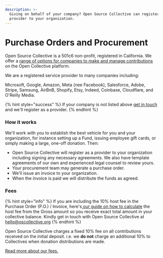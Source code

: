 ```yaml
---
description: >-
  Giving on behalf of your company? Open Source Collective can register as a
  provider to your organization.
---
```


# Purchase Orders and Procurement

Open Source Collective is a 501c6 non-profit, registered in California. We offer a [range of options for companies to make and manage contributions](./) on the Open Collective platform.&#x20;

We are a registered service provider to many companies including:

Microsoft, Google, Amazon, Meta (nee Facebook), Salesforce, Adobe, Stripe, Samsung, AirBnB, Shopify, Etsy, Indeed, Coinbase, Cloudflare, and O'Reilly Media.

{% hint style="success" %}
If your company is not listed above [get in touch](mailto:support@oscollective.com) and we'll register as a provider.&#x20;
{% endhint %}

### How it works

We'll work with you to establish the best vehicle for you and your organization, for instance setting up a Fund, issuing employee gift cards, or simply making a large, one-off donation. Then:

* Open Source Collective will register as a provider to your organization including signing any necessary agreements. We also have template agreements of our own and experienced legal counsel to review yours.&#x20;
* Your procurement team may generate a purchase order.
* We'll issue an invoice to your organization.&#x20;
* When the invoice is paid we will distribute the funds as agreed.&#x20;

### Fees

{% hint style="info" %}
If you are including the 10% host fee in the Purchase Order (P.O.) / Invoice, here's[ our guide on how to calculate](https://docs.google.com/document/d/1fPxFh3RO2I0UiAZYcs9\_hiFQdaMeLOHH-ET7dxkqutU/edit?usp=sharing) the host fee from the Gross amount so you receive exact total amount in your collective balance.   Kindly get in touch with Open Source Collective at hello@oscollective.org&#x20;
{% endhint %}

Open Source Collective charges a fixed 10% fee on all contributions received on the initial deposit. i.e. we **do not** charge an additional 10% to Collectives when donation distributions are made.&#x20;

[Read more about our fees.](../fees.md)

